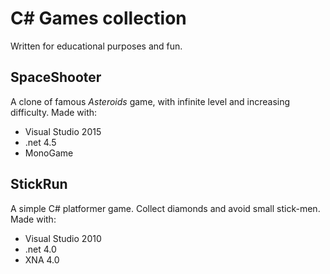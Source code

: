 # C# Games collection
Written for educational purposes and fun.

## SpaceShooter
A clone of famous *Asteroids* game, with infinite level and increasing difficulty. 
Made with:
- Visual Studio 2015
- .net 4.5
- MonoGame

## StickRun
A simple C# platformer game.  Collect diamonds and avoid small stick-men. 
Made with:
- Visual Studio 2010
- .net 4.0
- XNA 4.0


